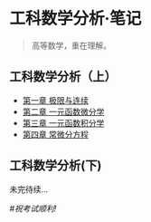 # 工科数学分析·笔记

> 高等数学，重在理解。

## 工科数学分析（上）

+ [第一章 极限与连续](chapter1.html)
+ [第二章 一元函数微分学](chapter2.html)
+ [第三章 一元函数积分学](chapter3.html)
+ [第四章 常微分方程](chapter4.html)

## 工科数学分析(下)

未完待续...

*#祝考试顺利!*
